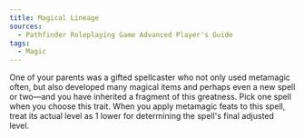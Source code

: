 ```yaml
---
title: Magical Lineage
sources:
  - Pathfinder Roleplaying Game Advanced Player's Guide
tags:
  - Magic
---
```


One of your parents was a gifted spellcaster who not only used metamagic often, but also developed many magical items and perhaps even a new spell or two—and you have inherited a fragment of this greatness. Pick one spell when you choose this trait. When you apply metamagic feats to this spell, treat its actual level as 1 lower for determining the spell's final adjusted level.

